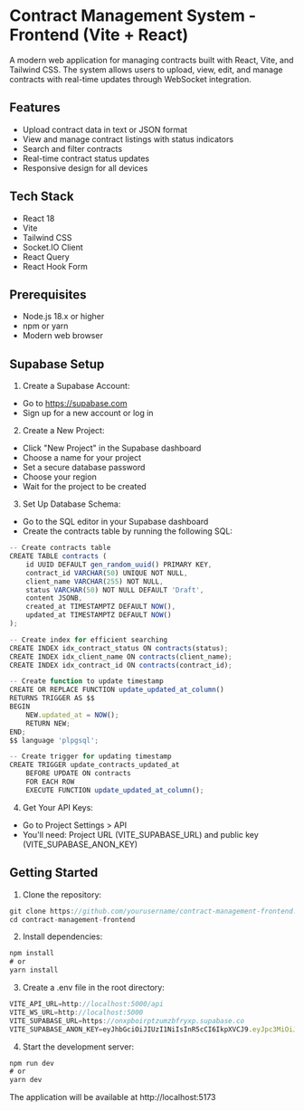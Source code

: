# Contract Management System - Frontend (Vite + React)

A modern web application for managing contracts built with React, Vite, and Tailwind CSS. The system allows users to upload, view, edit, and manage contracts with real-time updates through WebSocket integration.

## Features

- Upload contract data in text or JSON format
- View and manage contract listings with status indicators
- Search and filter contracts
- Real-time contract status updates
- Responsive design for all devices

## Tech Stack

- React 18
- Vite
- Tailwind CSS
- Socket.IO Client
- React Query
- React Hook Form

## Prerequisites

- Node.js 18.x or higher
- npm or yarn
- Modern web browser

## Supabase Setup

1. Create a Supabase Account:

- Go to https://supabase.com
- Sign up for a new account or log in

2. Create a New Project:

- Click "New Project" in the Supabase dashboard
- Choose a name for your project
- Set a secure database password
- Choose your region
- Wait for the project to be created

3. Set Up Database Schema:

- Go to the SQL editor in your Supabase dashboard
- Create the contracts table by running the following SQL:

```js
-- Create contracts table
CREATE TABLE contracts (
    id UUID DEFAULT gen_random_uuid() PRIMARY KEY,
    contract_id VARCHAR(50) UNIQUE NOT NULL,
    client_name VARCHAR(255) NOT NULL,
    status VARCHAR(50) NOT NULL DEFAULT 'Draft',
    content JSONB,
    created_at TIMESTAMPTZ DEFAULT NOW(),
    updated_at TIMESTAMPTZ DEFAULT NOW()
);

-- Create index for efficient searching
CREATE INDEX idx_contract_status ON contracts(status);
CREATE INDEX idx_client_name ON contracts(client_name);
CREATE INDEX idx_contract_id ON contracts(contract_id);

-- Create function to update timestamp
CREATE OR REPLACE FUNCTION update_updated_at_column()
RETURNS TRIGGER AS $$
BEGIN
    NEW.updated_at = NOW();
    RETURN NEW;
END;
$$ language 'plpgsql';

-- Create trigger for updating timestamp
CREATE TRIGGER update_contracts_updated_at
    BEFORE UPDATE ON contracts
    FOR EACH ROW
    EXECUTE FUNCTION update_updated_at_column();
```

4. Get Your API Keys:

- Go to Project Settings > API
- You'll need: Project URL (VITE_SUPABASE_URL) and public key (VITE_SUPABASE_ANON_KEY)

## Getting Started

1. Clone the repository:

```js
git clone https://github.com/yourusername/contract-management-frontend.git
cd contract-management-frontend
```

2. Install dependencies:

```js
npm install
# or
yarn install
```

3. Create a .env file in the root directory:

```js
VITE_API_URL=http://localhost:5000/api
VITE_WS_URL=http://localhost:5000
VITE_SUPABASE_URL=https://onxpboirptzumzbfryxp.supabase.co
VITE_SUPABASE_ANON_KEY=eyJhbGciOiJIUzI1NiIsInR5cCI6IkpXVCJ9.eyJpc3MiOiJzdXBhYmFzZSIsInJlZiI6Im9ueHBib2lycHR6dW16YmZyeXhwIiwicm9sZSI6ImFub24iLCJpYXQiOjE3Mzc5NjExNTQsImV4cCI6MjA1MzUzNzE1NH0.3L8NOuiqN2WSH-DHqGzMm2OMZGQMrGufZ6P6XCeVnKI
```

4. Start the development server:

```js
npm run dev
# or
yarn dev
```

The application will be available at http://localhost:5173

